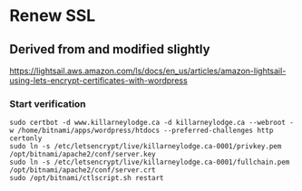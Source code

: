 # Renew SSL

## Derived from and modified slightly
https://lightsail.aws.amazon.com/ls/docs/en_us/articles/amazon-lightsail-using-lets-encrypt-certificates-with-wordpress

### Start verification

```
sudo certbot -d www.killarneylodge.ca -d killarneylodge.ca --webroot -w /home/bitnami/apps/wordpress/htdocs --preferred-challenges http certonly
sudo ln -s /etc/letsencrypt/live/killarneylodge.ca-0001/privkey.pem /opt/bitnami/apache2/conf/server.key
sudo ln -s /etc/letsencrypt/live/killarneylodge.ca-0001/fullchain.pem /opt/bitnami/apache2/conf/server.crt
sudo /opt/bitnami/ctlscript.sh restart
```